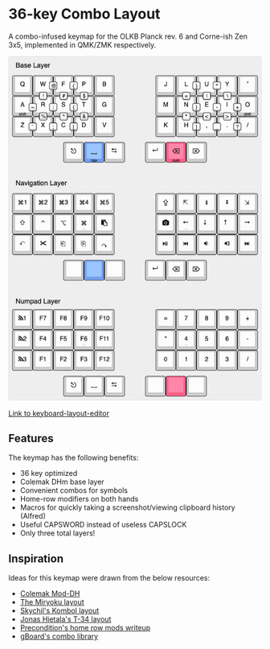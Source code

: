# 36-key Combo Layout
A combo-infused keymap for the OLKB Planck rev. 6 and Corne-ish Zen 3x5, implemented in QMK/ZMK respectively.

![A picture of a 3x5 split keymap](./keymap.png)

[Link to keyboard-layout-editor](http://www.keyboard-layout-editor.com/#/gists/39d751b9dc2e97a37b8e29fe4aa87cc5)

## Features
The keymap has the following benefits: 
* 36 key optimized
* Colemak DHm base layer
* Convenient combos for symbols
* Home-row modifiers on both hands
* Macros for quickly taking a screenshot/viewing clipboard history (Alfred)
* Useful CAPSWORD instead of useless CAPSLOCK
* Only three total layers!

## Inspiration
Ideas for this keymap were drawn from the below resources:
* [Colemak Mod-DH](https://colemakmods.github.io/mod-dh/)
* [The Miryoku layout](https://github.com/manna-harbour/qmk_firmware/tree/miryoku/users/manna-harbour_miryoku)
* [Skychil's Kombol layout](https://github.com/skychil/kombol)
* [Jonas Hietala's T-34 layout](https://www.jonashietala.se/blog/2021/06/03/the-t-34-keyboard-layout/)
* [Precondition's home row mods writeup](https://precondition.github.io/home-row-mods)
* [gBoard's combo library](http://combos.gboards.ca/docs/install/)
